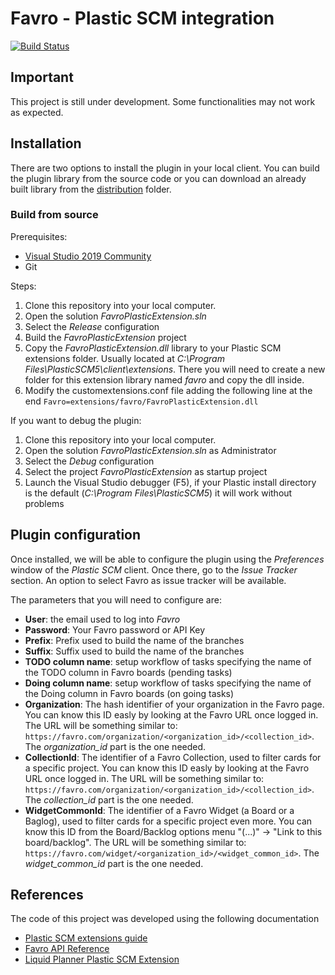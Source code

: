 # Favro - Plastic SCM integration

[![Build Status](https://travis-ci.org/dharillo/FavroPlasticExtension.svg?branch=master)](https://travis-ci.org/dharillo/FavroPlasticExtension)

## Important

This project is still under development. Some functionalities may not work as expected.

## Installation

There are two options to install the plugin in your local client. You can build the plugin library from the source code or you can download an already built library from the [distribution](distribution) folder.

### Build from source

Prerequisites:

- [Visual Studio 2019 Community](https://visualstudio.microsoft.com/en/vs/)
- Git

Steps:

1. Clone this repository into your local computer.
2. Open the solution *FavroPlasticExtension.sln*
3. Select the *Release* configuration
4. Build the *FavroPlasticExtension* project
5. Copy the *FavroPlasticExtension.dll* library to your Plastic SCM extensions folder. Usually located at *C:\Program Files\PlasticSCM5\client\extensions*. There you will need to create a new folder for this extension library named *favro* and copy the dll inside.
6. Modify the customextensions.conf file adding the following line at the end ```Favro=extensions/favro/FavroPlasticExtension.dll```

If you want to debug the plugin:

1. Clone this repository into your local computer.
2. Open the solution *FavroPlasticExtension.sln* as Administrator
3. Select the *Debug* configuration
4. Select the project *FavroPlasticExtension* as startup project
5. Launch the Visual Studio debugger (F5), if your Plastic install directory is the default (*C:\Program Files\PlasticSCM5*) it will work without problems

## Plugin configuration

Once installed, we will be able to configure the plugin using the *Preferences* window of the *Plastic SCM* client. Once there, go to the *Issue Tracker* section. An option to select Favro as issue tracker will be available.

The parameters that you will need to configure are:

- **User**: the email used to log into *Favro*
- **Password**: Your Favro password or API Key
- **Prefix**: Prefix used to build the name of the branches
- **Suffix**: Suffix used to build the name of the branches
- **TODO column name**: setup workflow of tasks specifying the name of the TODO column in Favro boards (pending tasks)
- **Doing column name**: setup workflow of tasks specifying the name of the Doing column in Favro boards (on going tasks)
- **Organization**: The hash identifier of your organization in the Favro page. You can know this ID easly by looking at the Favro URL once logged in. The URL will be something similar to: ```https://favro.com/organization/<organization_id>/<collection_id>```. The *organization_id* part is the one needed.
- **CollectionId**: The identifier of a Favro Collection, used to filter cards for a specific project. You can know this ID easly by looking at the Favro URL once logged in. The URL will be something similar to: ```https://favro.com/organization/<organization_id>/<collection_id>```. The *collection_id* part is the one needed.
- **WidgetCommonId**: The identifier of a Favro Widget (a Board or a Baglog), used to filter cards for a specific project even more. You can know this ID from the Board/Backlog options menu "(...)" -> "Link to this board/backlog". The URL will be something similar to: ```https://favro.com/widget/<organization_id>/<widget_common_id>```. The *widget_common_id* part is the one needed.

## References

The code of this project was developed using the following documentation

- [Plastic SCM extensions guide](https://www.plasticscm.com/documentation/extensions/plastic-scm-version-control-task-and-issue-tracking-guide#WritingPlasticSCMcustomextensions)
- [Favro API Reference](https://favro.com/developer/)
- [Liquid Planner Plastic SCM Extension](https://github.com/dharillo/LiquidPlannerPlasticExtension)
